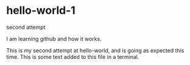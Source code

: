 # hello-world-1
second attempt

I am learning github and how it works. 

This is my second attempt at hello-world, and is going as expected this time.
This is some text added to this file in a terminal.

